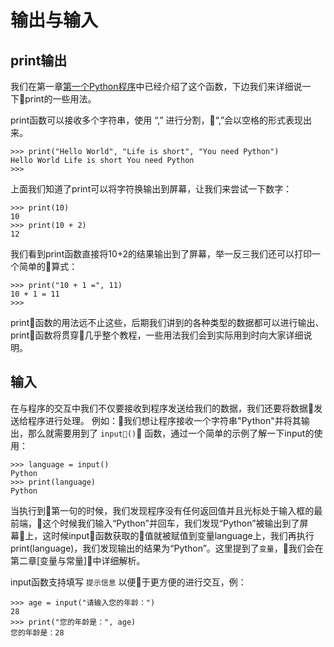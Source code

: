 # 输出与输入

## print输出

我们在第一章[第一个Python程序](/ch1/first-program.md)中已经介绍了这个函数，下边我们来详细说一下print的一些用法。


print函数可以接收多个字符串，使用 “,” 进行分割，“,”会以空格的形式表现出来。

```
>>> print("Hello World", "Life is short", "You need Python")
Hello World Life is short You need Python
>>>
```

上面我们知道了print可以将字符换输出到屏幕，让我们来尝试一下数字：
```
>>> print(10)
10
>>> print(10 + 2)
12
```

我们看到print函数直接将10+2的结果输出到了屏幕，举一反三我们还可以打印一个简单的算式：
```
>>> print("10 + 1 =", 11)
10 + 1 = 11
>>>
```

print函数的用法远不止这些，后期我们讲到的各种类型的数据都可以进行输出、print函数将贯穿几乎整个教程，一些用法我们会到实际用到时向大家详细说明。

## 输入

在与程序的交互中我们不仅要接收到程序发送给我们的数据，我们还要将数据发送给程序进行处理。
例如：我们想让程序接收一个字符串"Python"并将其输出，那么就需要用到了 `input()` 函数，通过一个简单的示例了解一下input的使用：

```
>>> language = input()
Python
>>> print(language)
Python
```

当执行到第一句的时候，我们发现程序没有任何返回值并且光标处于输入框的最前端，这个时候我们输入“Python”并回车，我们发现“Python”被输出到了屏幕上，这时候input函数获取的值就被赋值到变量language上，我们再执行print(language)，我们发现输出的结果为“Python”。这里提到了`变量`，我们会在第二章[变量与常量]中详细解析。


input函数支持填写 `提示信息` 以便于更方便的进行交互，例：

```
>>> age = input("请输入您的年龄：")
28
>>> print("您的年龄是：", age)
您的年龄是：28
```
